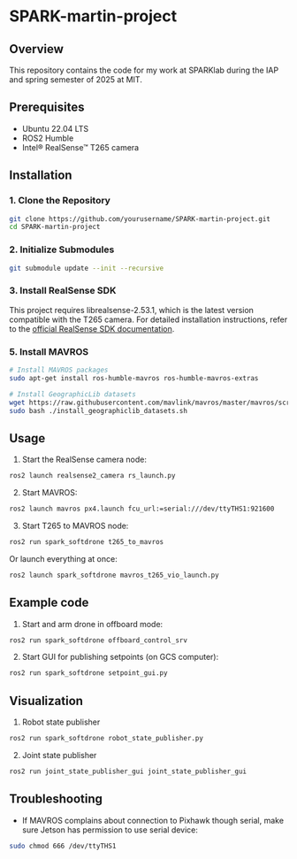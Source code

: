 # SPARK-martin-project

## Overview
This repository contains the code for my work at SPARKlab during the IAP and spring semester of 2025 at MIT.

## Prerequisites
- Ubuntu 22.04 LTS
- ROS2 Humble
- Intel® RealSense™ T265 camera

## Installation

### 1. Clone the Repository
```bash
git clone https://github.com/yourusername/SPARK-martin-project.git
cd SPARK-martin-project
```

### 2. Initialize Submodules
```bash
git submodule update --init --recursive
```

### 3. Install RealSense SDK
This project requires librealsense-2.53.1, which is the latest version compatible with the T265 camera.
For detailed installation instructions, refer to the [official RealSense SDK documentation](https://github.com/IntelRealSense/librealsense/blob/master/doc/installation.md).


### 5. Install MAVROS
```bash
# Install MAVROS packages
sudo apt-get install ros-humble-mavros ros-humble-mavros-extras

# Install GeographicLib datasets
wget https://raw.githubusercontent.com/mavlink/mavros/master/mavros/scripts/install_geographiclib_datasets.sh
sudo bash ./install_geographiclib_datasets.sh
```

## Usage
1. Start the RealSense camera node:
```bash
ros2 launch realsense2_camera rs_launch.py
```

2. Start MAVROS:
```bash
ros2 launch mavros px4.launch fcu_url:=serial:///dev/ttyTHS1:921600
```
3. Start T265 to MAVROS node:
```bash
ros2 run spark_softdrone t265_to_mavros
```

Or launch everything at once:
```bash
ros2 launch spark_softdrone mavros_t265_vio_launch.py
```

## Example code
1. Start and arm drone in offboard mode:
```bash
ros2 run spark_softdrone offboard_control_srv
```
2. Start GUI for publishing setpoints (on GCS computer):
```bash
ros2 run spark_softdrone setpoint_gui.py
```

## Visualization
1. Robot state publisher
```bash
ros2 run spark_softdrone robot_state_publisher.py
```
2. Joint state publisher
```bash
ros2 run joint_state_publisher_gui joint_state_publisher_gui
```

## Troubleshooting
- If MAVROS complains about connection to Pixhawk though serial, make sure Jetson has permission to use serial device:
```bash
sudo chmod 666 /dev/ttyTHS1
```
